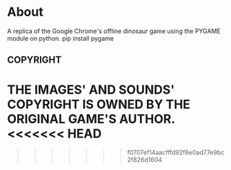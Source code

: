 # About
A replica of the Google Chrome's offline dinosaur game using the PYGAME module on python.
pip install pygame

## COPYRIGHT
THE IMAGES' AND SOUNDS' COPYRIGHT IS OWNED BY THE ORIGINAL GAME'S AUTHOR.
<<<<<<< HEAD
=======

>>>>>>> f0707ef14aacfffd92f8e0ad77e9bc2f826d1604
